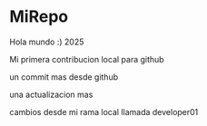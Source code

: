 # MiRepo
Hola mundo :) 2025

Mi primera contribucion local para github

un commit mas desde github

una actualizacion mas

cambios desde mi rama local llamada developer01